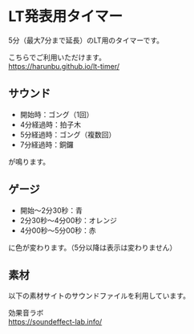 # LT発表用タイマー

5分（最大7分まで延長）のLT用のタイマーです。

こちらでご利用いただけます。  
https://harunbu.github.io/lt-timer/

## サウンド

+ 開始時：ゴング（1回）
+ 4分経過時：拍子木
+ 5分経過時：ゴング（複数回）
+ 7分経過時：銅鑼

が鳴ります。

## ゲージ

+ 開始～2分30秒：青
+ 2分30秒～4分00秒：オレンジ
+ 4分00秒～5分00秒：赤

に色が変わります。（5分以降は表示は変わりません）

## 素材

以下の素材サイトのサウンドファイルを利用しています。

効果音ラボ  
https://soundeffect-lab.info/
